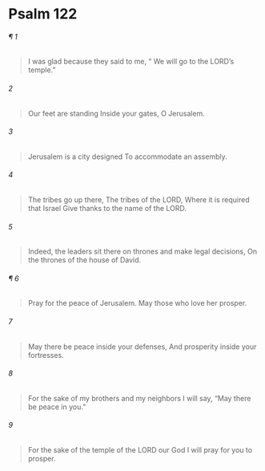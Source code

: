 # Psalm 122
###### ¶ 1
> I was glad because they said to me,
>  “ We will go to the LORD’s temple.”
###### 2
> Our feet are standing
> Inside your gates, O Jerusalem.
###### 3
> Jerusalem is a city designed
> To accommodate an assembly.
###### 4
> The tribes go up there,
> The tribes of the LORD,
> Where it is required that Israel
> Give thanks to the name of the LORD.
###### 5
> Indeed, the leaders sit there on thrones and make legal decisions,
> On the thrones of the house of David.
###### ¶ 6
> Pray for the peace of Jerusalem.
> May those who love her prosper.
###### 7
> May there be peace inside your defenses,
> And prosperity inside your fortresses.
###### 8
> For the sake of my brothers and my neighbors
> I will say, “May there be peace in you.”
###### 9
> For the sake of the temple of the LORD our God
> I will pray for you to prosper.
